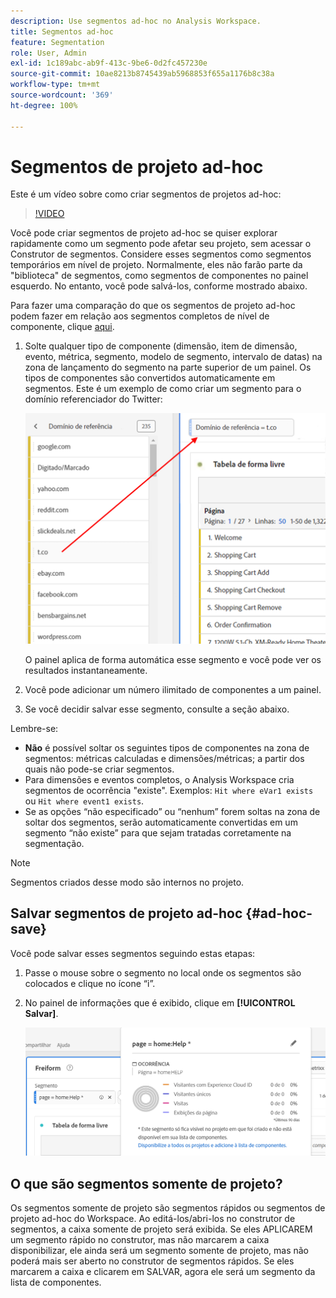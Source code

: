 ```yaml
---
description: Use segmentos ad-hoc no Analysis Workspace.
title: Segmentos ad-hoc
feature: Segmentation
role: User, Admin
exl-id: 1c189abc-ab9f-413c-9be6-0d2fc457230e
source-git-commit: 10ae8213b8745439ab5968853f655a1176b8c38a
workflow-type: tm+mt
source-wordcount: '369'
ht-degree: 100%

---
```


# Segmentos de projeto ad-hoc

Este é um vídeo sobre como criar segmentos de projetos ad-hoc:

>[!VIDEO](https://video.tv.adobe.com/v/23978/?quality=12)

Você pode criar segmentos de projeto ad-hoc se quiser explorar rapidamente como um segmento pode afetar seu projeto, sem acessar o Construtor de segmentos. Considere esses segmentos como segmentos temporários em nível de projeto. Normalmente, eles não farão parte da &quot;biblioteca&quot; de segmentos, como segmentos de componentes no painel esquerdo. No entanto, você pode salvá-los, conforme mostrado abaixo.

Para fazer uma comparação do que os segmentos de projeto ad-hoc podem fazer em relação aos segmentos completos de nível de componente, clique [aqui](/help/analyze/analysis-workspace/components/segments/t-freeform-project-segment.md).

1. Solte qualquer tipo de componente (dimensão, item de dimensão, evento, métrica, segmento, modelo de segmento, intervalo de datas) na zona de lançamento do segmento na parte superior de um painel. Os tipos de componentes são convertidos automaticamente em segmentos.
Este é um exemplo de como criar um segmento para o domínio referenciador do Twitter:

   ![](assets/ad-hoc1.png)

   O painel aplica de forma automática esse segmento e você pode ver os resultados instantaneamente.

1. Você pode adicionar um número ilimitado de componentes a um painel.
1. Se você decidir salvar esse segmento, consulte a seção abaixo.

Lembre-se:

* **Não** é possível soltar os seguintes tipos de componentes na zona de segmentos: métricas calculadas e dimensões/métricas; a partir dos quais não pode-se criar segmentos.
* Para dimensões e eventos completos, o Analysis Workspace cria segmentos de ocorrência &quot;existe&quot;. Exemplos: `Hit where eVar1 exists` ou `Hit where event1 exists`.
* Se as opções “não especificado” ou “nenhum” forem soltas na zona de soltar dos segmentos, serão automaticamente convertidas em um segmento “não existe” para que sejam tratadas corretamente na segmentação.

>[!NOTE]
>
>Segmentos criados desse modo são internos no projeto.

## Salvar segmentos de projeto ad-hoc {#ad-hoc-save}

Você pode salvar esses segmentos seguindo estas etapas:

1. Passe o mouse sobre o segmento no local onde os segmentos são colocados e clique no ícone “i”.
1. No painel de informações que é exibido, clique em **[!UICONTROL Salvar]**.

   ![](assets/segment-info.png)

## O que são segmentos somente de projeto?

Os segmentos somente de projeto são segmentos rápidos ou segmentos de projeto ad-hoc do Workspace. Ao editá-los/abri-los no construtor de segmentos, a caixa somente de projeto será exibida. Se eles APLICAREM um segmento rápido no construtor, mas não marcarem a caixa disponibilizar, ele ainda será um segmento somente de projeto, mas não poderá mais ser aberto no construtor de segmentos rápidos. Se eles marcarem a caixa e clicarem em SALVAR, agora ele será um segmento da lista de componentes.
